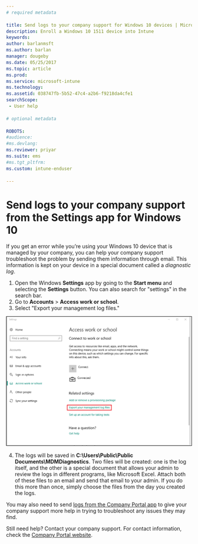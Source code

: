 ```yaml
---
# required metadata

title: Send logs to your company support for Windows 10 devices | Microsoft Docs
description: Enroll a Windows 10 1511 device into Intune
keywords:
author: barlanmsft
ms.author: barlan
manager: dougeby
ms.date: 05/25/2017
ms.topic: article
ms.prod:
ms.service: microsoft-intune
ms.technology:
ms.assetid: 038747fb-5b52-47c4-a2b6-f9218da4cfe1
searchScope:
 - User help

# optional metadata

ROBOTS:  
#audience:
#ms.devlang:
ms.reviewer: priyar
ms.suite: ems
#ms.tgt_pltfrm:
ms.custom: intune-enduser

---
```


# Send logs to your company support from the Settings app for Windows 10

If you get an error while you’re using your Windows 10 device that is managed by your company, you can help your company support troubleshoot the problem by sending them information through email. This information is kept on your device in a special document called a _diagnostic log_.

1.	Open the Windows **Settings** app by going to the **Start menu** and selecting the **Settings** button. You can also search for "settings" in the search bar.
2.	Go to **Accounts** > **Access work or school**.
3.	Select "Export your management log files."

  ![The "Access work or school screen", which presents the Export option underneath the "Related settings" heading.](./media/w10-export-logs.png)

4. The logs will be saved in **C:\Users\Public\Public Documents\MDMDiagnostics**. Two files will be created: one is the log itself, and the other is a special document that allows your admin to review the logs in different programs, like Microsoft Excel. Attach both of these files to an email and send that email to your admin. If you do this more than once, simply choose the files from the day you created the logs. 

You may also need to send [logs from the Company Portal app](send-logs-to-your-it-admin-cp-windows.md) to give your company support more help in trying to troubleshoot any issues they may find. 

Still need help? Contact your company support. For contact information, check the [Company Portal website](https://portal.manage.microsoft.com#HelpDeskDialog).
